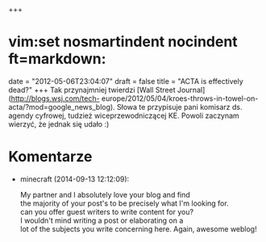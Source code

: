 +++
# vim:set nosmartindent nocindent ft=markdown:
date = "2012-05-06T23:04:07"
draft = false
title = "ACTA is effectively dead?"
+++
Tak przynajmniej twierdzi [Wall Street Journal](http://blogs.wsj.com/tech-
europe/2012/05/04/kroes-throws-in-towel-on-acta/?mod=google_news_blog). Słowa
te przypisuje pani komisarz ds. agendy cyfrowej, tudzież wiceprzewodniczącej
KE. Powoli zaczynam wierzyć, że jednak się udało :)

# Komentarze

* minecraft (2014-09-13 12:12:09): <p>My partner and I absolutely love your blog
  and find <br /> the majority of your post's to be precisely what I'm looking
  for.<br /> can you offer guest writers to write content for you?<br /> I
  wouldn't mind writing a post or elaborating on a <br /> lot of the subjects
  you write concerning here. Again, awesome weblog!</p>
